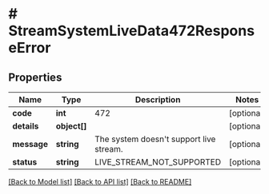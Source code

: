 # # StreamSystemLiveData472ResponseError

## Properties

Name | Type | Description | Notes
------------ | ------------- | ------------- | -------------
**code** | **int** | 472 | [optional]
**details** | **object[]** |  | [optional]
**message** | **string** | The system doesn&#39;t support live stream. | [optional]
**status** | **string** | LIVE_STREAM_NOT_SUPPORTED | [optional]

[[Back to Model list]](../../README.md#models) [[Back to API list]](../../README.md#endpoints) [[Back to README]](../../README.md)
